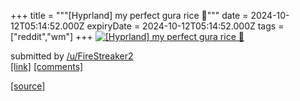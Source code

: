 +++
title = """[Hyprland] my perfect gura rice 💙"""
date = 2024-10-12T05:14:52.000Z
expiryDate = 2024-10-12T05:14:52.000Z
tags = ["reddit","wm"]
+++
[![[Hyprland] my perfect gura rice 💙](https://b.thumbs.redditmedia.com/EPtuFiEwOe2OsKIgu-u7oHTTdas1m6SLtcpyTJCb4XQ.jpg "[Hyprland] my perfect gura rice 💙")](https://www.reddit.com/r/unixporn/comments/1g1t2uj/hyprland_my_perfect_gura_rice/)

submitted by [/u/FireStreaker2](https://www.reddit.com/user/FireStreaker2)  
[\[link\]](https://www.reddit.com/gallery/1g1t2uj) [\[comments\]](https://www.reddit.com/r/unixporn/comments/1g1t2uj/hyprland_my_perfect_gura_rice/)

[[source]](https://www.reddit.com/r/unixporn/comments/1g1t2uj/hyprland_my_perfect_gura_rice/)
